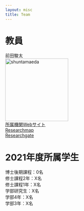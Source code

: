 ```yaml
---
layout: misc
title: Team
---
```


# 教員<br>
前田駿太<br>
<img width="200" alt="shuntamaeda" src="url({{ site.github.url }}/assets/img/{{ shuntamaeda.jpg }})"><br>
[所属機関Webサイト](https://www.sed.tohoku.ac.jp/laboratory/detail---id-42.html)<br>
[Researchmap](https://researchmap.jp/maeda_s)<br>
[Researchgate](https://www.researchgate.net/profile/Shunta-Maeda)<br>

# 2021年度所属学生<br>
博士後期課程：0名<br>
修士課程2年：X名<br>
修士課程1年：X名<br>
学部研究生：X名<br>
学部4年：X名<br>
学部3年：X名<br>
